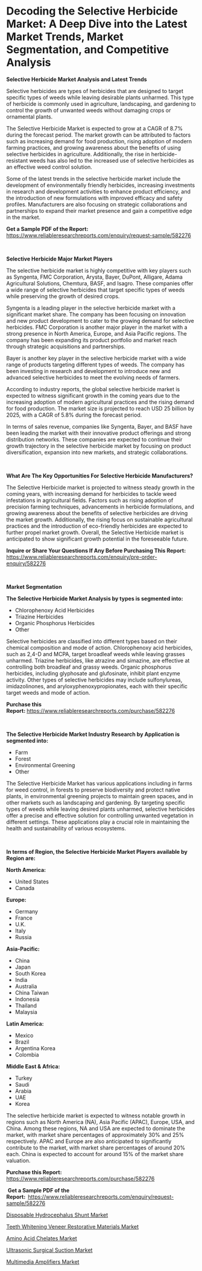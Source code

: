<p><h1>Decoding the Selective Herbicide Market: A Deep Dive into the Latest Market Trends, Market Segmentation, and Competitive Analysis</h1></p><p><strong>Selective Herbicide Market Analysis and Latest Trends</strong></p>
<p><p>Selective herbicides are types of herbicides that are designed to target specific types of weeds while leaving desirable plants unharmed. This type of herbicide is commonly used in agriculture, landscaping, and gardening to control the growth of unwanted weeds without damaging crops or ornamental plants.</p><p>The Selective Herbicide Market is expected to grow at a CAGR of 8.7% during the forecast period. The market growth can be attributed to factors such as increasing demand for food production, rising adoption of modern farming practices, and growing awareness about the benefits of using selective herbicides in agriculture. Additionally, the rise in herbicide-resistant weeds has also led to the increased use of selective herbicides as an effective weed control solution.</p><p>Some of the latest trends in the selective herbicide market include the development of environmentally friendly herbicides, increasing investments in research and development activities to enhance product efficiency, and the introduction of new formulations with improved efficacy and safety profiles. Manufacturers are also focusing on strategic collaborations and partnerships to expand their market presence and gain a competitive edge in the market.</p></p>
<p><strong>Get a Sample PDF of the Report:&nbsp;</strong> <a href="https://www.reliableresearchreports.com/enquiry/request-sample/582276">https://www.reliableresearchreports.com/enquiry/request-sample/582276</a></p>
<p>&nbsp;</p>
<p><strong>Selective Herbicide Major Market Players</strong></p>
<p><p>The selective herbicide market is highly competitive with key players such as Syngenta, FMC Corporation, Arysta, Bayer, DuPont, Alligare, Adama Agricultural Solutions, Chemtura, BASF, and Isagro. These companies offer a wide range of selective herbicides that target specific types of weeds while preserving the growth of desired crops.</p><p>Syngenta is a leading player in the selective herbicide market with a significant market share. The company has been focusing on innovation and new product development to cater to the growing demand for selective herbicides. FMC Corporation is another major player in the market with a strong presence in North America, Europe, and Asia Pacific regions. The company has been expanding its product portfolio and market reach through strategic acquisitions and partnerships.</p><p>Bayer is another key player in the selective herbicide market with a wide range of products targeting different types of weeds. The company has been investing in research and development to introduce new and advanced selective herbicides to meet the evolving needs of farmers.</p><p>According to industry reports, the global selective herbicide market is expected to witness significant growth in the coming years due to the increasing adoption of modern agricultural practices and the rising demand for food production. The market size is projected to reach USD 25 billion by 2025, with a CAGR of 5.8% during the forecast period.</p><p>In terms of sales revenue, companies like Syngenta, Bayer, and BASF have been leading the market with their innovative product offerings and strong distribution networks. These companies are expected to continue their growth trajectory in the selective herbicide market by focusing on product diversification, expansion into new markets, and strategic collaborations.</p></p>
<p>&nbsp;</p>
<p><strong>What Are The Key Opportunities For Selective Herbicide Manufacturers?</strong></p>
<p><p>The Selective Herbicide market is projected to witness steady growth in the coming years, with increasing demand for herbicides to tackle weed infestations in agricultural fields. Factors such as rising adoption of precision farming techniques, advancements in herbicide formulations, and growing awareness about the benefits of selective herbicides are driving the market growth. Additionally, the rising focus on sustainable agricultural practices and the introduction of eco-friendly herbicides are expected to further propel market growth. Overall, the Selective Herbicide market is anticipated to show significant growth potential in the foreseeable future.</p></p>
<p><strong>Inquire or Share Your Questions If Any Before Purchasing This Report:</strong> <a href="https://www.reliableresearchreports.com/enquiry/pre-order-enquiry/582276">https://www.reliableresearchreports.com/enquiry/pre-order-enquiry/582276</a></p>
<p>&nbsp;</p>
<p><strong>Market Segmentation</strong></p>
<p><strong>The Selective Herbicide Market Analysis by types is segmented into:</strong></p>
<p><ul><li>Chlorophenoxy Acid Herbicides</li><li>Triazine Herbicides</li><li>Organic Phosphorus Herbicides</li><li>Other</li></ul></p>
<p><p>Selective herbicides are classified into different types based on their chemical composition and mode of action. Chlorophenoxy acid herbicides, such as 2,4-D and MCPA, target broadleaf weeds while leaving grasses unharmed. Triazine herbicides, like atrazine and simazine, are effective at controlling both broadleaf and grassy weeds. Organic phosphorus herbicides, including glyphosate and glufosinate, inhibit plant enzyme activity. Other types of selective herbicides may include sulfonylureas, imidazolinones, and aryloxyphenoxypropionates, each with their specific target weeds and mode of action.</p></p>
<p><strong>Purchase this Report:&nbsp;</strong><a href="https://www.reliableresearchreports.com/purchase/582276">https://www.reliableresearchreports.com/purchase/582276</a></p>
<p>&nbsp;</p>
<p><strong>The Selective Herbicide Market Industry Research by Application is segmented into:</strong></p>
<p><ul><li>Farm</li><li>Forest</li><li>Environmental Greening</li><li>Other</li></ul></p>
<p><p>The Selective Herbicide Market has various applications including in farms for weed control, in forests to preserve biodiversity and protect native plants, in environmental greening projects to maintain green spaces, and in other markets such as landscaping and gardening. By targeting specific types of weeds while leaving desired plants unharmed, selective herbicides offer a precise and effective solution for controlling unwanted vegetation in different settings. These applications play a crucial role in maintaining the health and sustainability of various ecosystems.</p></p>
<p>&nbsp;</p>
<p><strong>In terms of Region, the Selective Herbicide Market Players available by Region are:</strong></p>
<p>
    <p> <strong> North America: </strong>
        <ul>
            <li>United States</li>
            <li>Canada</li>
        </ul>
        </p> 
    <p> <strong> Europe: </strong>
        <ul>
            <li>Germany</li>
            <li>France</li>
            <li>U.K.</li>
            <li>Italy</li>
            <li>Russia</li>
        </ul>
        </p> 
    <p> <strong> Asia-Pacific: </strong>
        <ul>
            <li>China</li>
            <li>Japan</li>
            <li>South Korea</li>
            <li>India</li>
            <li>Australia</li>
            <li>China Taiwan</li>
            <li>Indonesia</li>
            <li>Thailand</li>
            <li>Malaysia</li>
        </ul>
        </p> 
    <p> <strong> Latin America: </strong>
        <ul>
            <li>Mexico</li>
            <li>Brazil</li>
            <li>Argentina Korea</li>
            <li>Colombia</li>
        </ul>
        </p> 
    <p> <strong> Middle East & Africa: </strong>
        <ul>
            <li>Turkey</li>
            <li>Saudi</li>
            <li>Arabia</li>
            <li>UAE</li>
            <li>Korea</li>
        </ul>
    </p>
    </p>
<p><p>The selective herbicide market is expected to witness notable growth in regions such as North America (NA), Asia Pacific (APAC), Europe, USA, and China. Among these regions, NA and USA are expected to dominate the market, with market share percentages of approximately 30% and 25% respectively. APAC and Europe are also anticipated to significantly contribute to the market, with market share percentages of around 20% each. China is expected to account for around 15% of the market share valuation.</p></p>
<p><strong>Purchase this Report: </strong><a href="https://www.reliableresearchreports.com/purchase/582276">https://www.reliableresearchreports.com/purchase/582276</a></p>
<p>&nbsp;<strong>Get a Sample PDF of the Report:&nbsp;&nbsp;</strong><a href="https://www.reliableresearchreports.com/enquiry/request-sample/582276">https://www.reliableresearchreports.com/enquiry/request-sample/582276</a></p>
<p><strong></strong></p>
<p><p><a href="https://medium.com/p/6b37ddf2c2e7/edit">Disposable Hydrocephalus Shunt Market</a></p><p><a href="https://medium.com/@sydniledner/teeth-whitening-veneer-restorative-materials-market-furnishes-information-on-market-share-market-3afad26c9d3a">Teeth Whitening Veneer Restorative Materials Market</a></p><p><a href="https://github.com/singletonthaxterkelliehr2df/Market-Research-Report-List-1/blob/main/amino-acid-chelates-market.md">Amino Acid Chelates Market</a></p><p><a href="https://medium.com/@sydniledner/ultrasonic-surgical-suction-market-size-and-market-trends-complete-industry-overview-2024-to-2031-40b17bf97ae6">Ultrasonic Surgical Suction Market</a></p><p><a href="https://github.com/RichRobinson5/Market-Research-Report-List-3/blob/main/multimedia-amplifiers-market.md">Multimedia Amplifiers Market</a></p></p>